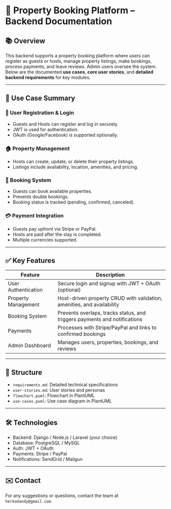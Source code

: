 # 🏡 Property Booking Platform – Backend Documentation

## 📚 Overview

This backend supports a property booking platform where users can register as guests or hosts, manage property listings, make bookings, process payments, and leave reviews. Admin users oversee the system. Below are the documented **use cases**, **core user stories**, and **detailed backend requirements** for key modules.

---

## 📌 Use Case Summary

### 👤 User Registration & Login
- Guests and Hosts can register and log in securely.
- JWT is used for authentication.
- OAuth (Google/Facebook) is supported optionally.

### 🏠 Property Management
- Hosts can create, update, or delete their property listings.
- Listings include availability, location, amenities, and pricing.

### 📅 Booking System
- Guests can book available properties.
- Prevents double bookings.
- Booking status is tracked (pending, confirmed, canceled).

### 💳 Payment Integration
- Guests pay upfront via Stripe or PayPal.
- Hosts are paid after the stay is completed.
- Multiple currencies supported.

---

## ✅ Key Features

| Feature              | Description                                                                 |
|----------------------|-----------------------------------------------------------------------------|
| User Authentication  | Secure login and signup with JWT + OAuth (optional)                         |
| Property Management  | Host-driven property CRUD with validation, amenities, and availability      |
| Booking System       | Prevents overlaps, tracks status, and triggers payments and notifications   |
| Payments             | Processes with Stripe/PayPal and links to confirmed bookings                |
| Admin Dashboard      | Manages users, properties, bookings, and reviews                            |

---

## 📂 Structure

- `requirements.md`: Detailed technical specifications
- `user-stories.md`: User stories and personas
- `flowchart.puml`: Flowchart in PlantUML
- `use-cases.puml`: Use case diagram in PlantUML

---

## 🛠️ Technologies

- Backend: Django / Node.js / Laravel (your choice)
- Database: PostgreSQL / MySQL
- Auth: JWT + OAuth
- Payments: Stripe / PayPal
- Notifications: SendGrid / Mailgun

---

## ✉️ Contact

For any suggestions or questions, contact the team at `herkodandy@gmail.com`.

